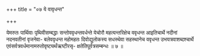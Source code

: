 +++
title = "०७ ये वावृधन्त"

+++

येमरुतः पार्थिवाः पृथिवीसम्बद्धाः सन्तोववृधन्तवर्धन्ते येचोरौ महत्यन्तरिक्षेच ववृधन्त आइतिचार्थे नदीनां नदनवतीनां वृजनेवा- बलेववृधन्त महोमहतः दिवोद्युलोकस्य सधस्थेवा सहस्थानेच ववृधन्त उभयत्रवाशब्दश्चार्थे एवंसर्वत्रवर्धमानामरुतोवृष्ट्यर्थंऋष्टीरसृ- क्षतेतिपूर्वत्रसम्बन्धः ॥ ७ ॥